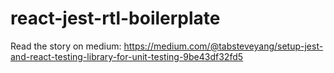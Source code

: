 # react-jest-rtl-boilerplate

Read the story on medium: https://medium.com/@tabsteveyang/setup-jest-and-react-testing-library-for-unit-testing-9be43df32fd5
